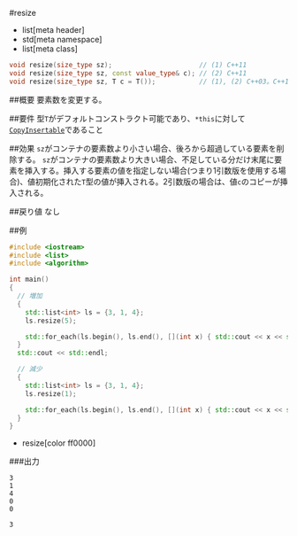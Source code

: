 #resize
* list[meta header]
* std[meta namespace]
* list[meta class]

```cpp
void resize(size_type sz);                      // (1) C++11
void resize(size_type sz, const value_type& c); // (2) C++11
void resize(size_type sz, T c = T());           // (1), (2) C++03。C++11で削除
```

##概要
要素数を変更する。


##要件
型`T`がデフォルトコンストラクト可能であり、`*this`に対して[`CopyInsertable`](/reference/container_concepts/copyinsertable.md)であること


##効果
`sz`がコンテナの要素数より小さい場合、後ろから超過している要素を削除する。
`sz`がコンテナの要素数より大きい場合、不足している分だけ末尾に要素を挿入する。挿入する要素の値を指定しない場合(つまり1引数版を使用する場合)、値初期化された`T`型の値が挿入される。2引数版の場合は、値`c`のコピーが挿入される。


##戻り値
なし


##例
```cpp
#include <iostream>
#include <list>
#include <algorithm>

int main()
{
  // 増加
  {
    std::list<int> ls = {3, 1, 4};
    ls.resize(5);

    std::for_each(ls.begin(), ls.end(), [](int x) { std::cout << x << std::endl; });
  }
  std::cout << std::endl;

  // 減少
  {
    std::list<int> ls = {3, 1, 4};
    ls.resize(1);

    std::for_each(ls.begin(), ls.end(), [](int x) { std::cout << x << std::endl; });
  }
}
```
* resize[color ff0000]


###出力
```
3
1
4
0
0

3
```


